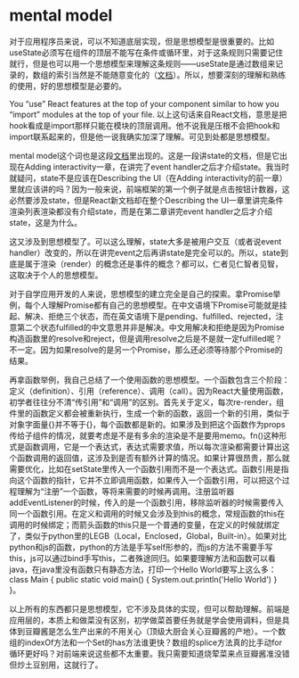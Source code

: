 # mental model

对于应用程序员来说，可以不知道底层实现，但是思想模型是很重要的。比如useState必须写在组件的顶层不能写在条件或循环里，对于这条规则只需要记住就行，但是也可以用一个思想模型来理解这条规则——useState是通过数组来记录的，数组的索引当然是不能随意变化的（[文档](https://medium.com/@ryardley/react-hooks-not-magic-just-arrays-cd4f1857236e)）。所以，想要深刻的理解和熟练的使用，好的思想模型是必要的。

You “use” React features at the top of your component similar to how you “import” modules at the top of your file.
以上这句话来自React文档，意思是把hook看成是import那样只能在模块的顶层调用。他不说我是压根不会把hook和import联系起来的，但是他一说我确实加深了理解。可见到处都是思想模型。

mental model这个词也是这段[文档](https://react.dev/learn/state-a-components-memory)里出现的。这是一段讲state的文档，但是它出现在Adding interactivity一章，在讲完了event handler之后才介绍state。我当时就疑问，state不是应该在Describing the UI（在Adding interactivity的前一章）里就应该讲的吗？因为一般来说，前端框架的第一个例子就是点击按钮计数器，这必然要涉及state，但是React新文档却在整个Describing the UI一章里讲完条件渲染列表渲染都没有介绍state，而是在第二章讲完event handler之后才介绍state，这是为什么。

这又涉及到思想模型了。可以这么理解，state大多是被用户交互（或者说event handler）改变的，所以在讲完event之后再讲state是完全可以的。所以，state到底是属于渲染（render）的概念还是事件的概念？都可以，仁者见仁智者见智，这取决于个人的思想模型。

对于自学应用开发的人来说，思想模型的建立完全是自己的探索。拿Promise举例，每个人理解Promise都有自己的思想模型。在中文语境下Promise可能就是挂起、解决、拒绝三个状态，而在英文语境下是pending、fulfilled、rejected，注意第二个状态fulfilled的中文意思并非是解决。中文用解决和拒绝是因为Promise构造函数里的resolve和reject，但是调用resolve之后是不是就一定fulfilled呢？不一定。因为如果resolve的是另一个Promise，那么还必须等待那个Promise的结果。

再拿函数举例，我自己总结了一个使用函数的思想模型。一个函数包含三个阶段：定义（definition）、引用（reference）、调用（call）。因为React大量使用函数，初学者往往分不清“传引用”和“调用”的区别。首先关于定义，每次re-render，组件里的函数定义都会被重新执行，生成一个新的函数，返回一个新的引用，类似于对象字面量{}并不等于{}，每个函数都是新的。如果涉及到把这个函数作为props传给子组件的情况，就要考虑是不是有多余的渲染是不是要用memo。fn()这种形式是函数调用，它是一个表达式，表达式需要求值，所以每次渲染都需要计算出这个函数调用的返回值，这涉及到是否有额外计算的情况。如果计算很昂贵，那么就需要优化，比如在setState里传入一个函数引用而不是一个表达式。函数引用是指向这个函数的指针，它并不立即调用函数，如果传入一个函数引用，可以把这个过程理解为“注册”一个函数，等将来需要的时候再调用。注册监听器addEventListener的时候，传入的是一个函数引用，移除监听器的时候需要传入同一个函数引用。在定义和调用的时候又会涉及到this的概念，常规函数的this在调用的时候绑定；而箭头函数的this只是一个普通的变量，在定义的时候就绑定了，类似于python里的LEGB（Local，Enclosed，Global，Built-in）。如果对比python和js的函数，python的方法是手写self形参的，而js的方法不需要手写this，js可以通过bind手写this，二者殊途同归。如果要理解方法和函数可以看java，在java里没有函数只有静态方法，打印一个Hello World要写上这么多：class Main { public static void main() { System.out.println('Hello World') } }。

以上所有的东西都只是思想模型，它不涉及具体的实现，但可以帮助理解。前端是应用层的，本质上和做菜没有区别，初学做菜首要任务就是学会使用调料，但是具体到豆瓣酱是怎么生产出来的不用关心（顶级大厨会关心豆瓣酱的产地）。一个数组的indexOf方法和一个Set的has方法谁更快？数组的splice方法真的比手动for循环更好吗？对前端来说这些都不太重要。我只需要知道烧荤菜来点豆瓣酱准没错但炒土豆别用，这就行了。
